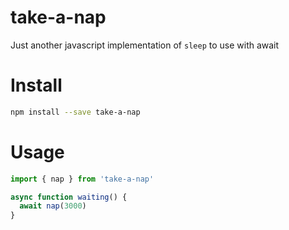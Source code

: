 # take-a-nap
Just another javascript implementation of ```sleep``` to use with await

# Install
```bash
npm install --save take-a-nap
```

# Usage 
```javascript
import { nap } from 'take-a-nap'

async function waiting() {
  await nap(3000)
}
```
